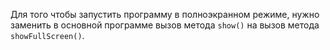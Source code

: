 Для того чтобы запустить программу в полноэкранном режиме, нужно заменить в основной
программе вызов метода ```show()``` на вызов метода ```showFullScreen()```.
